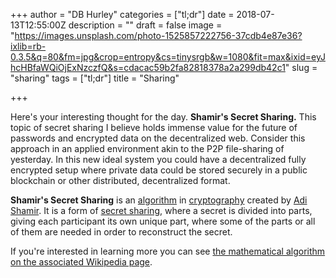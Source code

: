 +++
author = "DB Hurley"
categories = ["tl;dr"]
date = 2018-07-13T12:55:00Z
description = ""
draft = false
image = "https://images.unsplash.com/photo-1525857222756-37cdb4e87e36?ixlib=rb-0.3.5&q=80&fm=jpg&crop=entropy&cs=tinysrgb&w=1080&fit=max&ixid=eyJhcHBfaWQiOjExNzczfQ&s=cdacac59b2fa82818378a2a299db42c1"
slug = "sharing"
tags = ["tl;dr"]
title = "Sharing"

+++


Here's your interesting thought for the day. **Shamir's Secret Sharing.** This topic of secret sharing I believe holds immense value for the future of passwords and encrypted data on the decentralized web. Consider this approach in an applied environment akin to the P2P file-sharing of yesterday. In this new ideal system you could have a decentralized fully encrypted setup where private data could be stored securely in a public blockchain or other distributed, decentralized format.

**Shamir's Secret Sharing** is an [algorithm](https://en.wikipedia.org/wiki/Algorithm) in [cryptography](https://en.wikipedia.org/wiki/Cryptography) created by [Adi Shamir](https://en.wikipedia.org/wiki/Adi_Shamir). It is a form of [secret sharing](https://en.wikipedia.org/wiki/Secret_sharing), where a secret is divided into parts, giving each participant its own unique part, where some of the parts or all of them are needed in order to reconstruct the secret.

If you're interested in learning more you can see [the mathematical algorithm on the associated Wikipedia page](https://en.wikipedia.org/wiki/Shamir%27s_Secret_Sharing).

